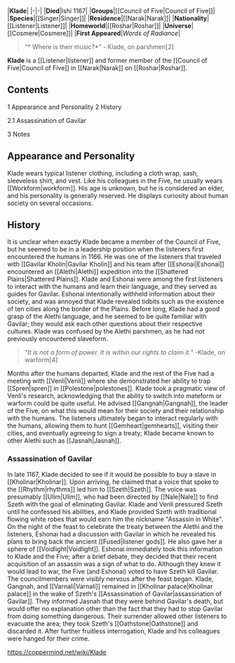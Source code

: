 |**Klade**|
|-|-|
|**Died**|Ishi 1167|
|**Groups**|[[Council of Five\|Council of Five]]|
|**Species**|[[Singer\|Singer]]|
|**Residence**|[[Narak\|Narak]]|
|**Nationality**|[[Listener\|Listener]]|
|**Homeworld**|[[Roshar\|Roshar]]|
|**Universe**|[[Cosmere\|Cosmere]]|
|**First Appeared**|*Words of Radiance*|

>“* Where is their music?*”
\- Klade, on parshmen[2]


**Klade** is a [[Listener\|listener]] and former member of the [[Council of Five\|Council of Five]] in [[Narak\|Narak]] on [[Roshar\|Roshar]].

## Contents

1 Appearance and Personality
2 History

2.1 Assassination of Gavilar


3 Notes


## Appearance and Personality
Klade wears typical listener clothing, including a cloth wrap, sash, sleeveless shirt, and vest. Like his colleagues in the Five, he usually wears [[Workform\|workform]]. His age is unknown, but he is considered an elder, and his personality is generally reserved. He displays curiosity about human society on several occasions.

## History
It is unclear when exactly Klade became a member of the Council of Five, but he seemed to be in a leadership position when the listeners first encountered the humans in 1166. He was one of the listeners that traveled with [[Gavilar Kholin\|Gavilar Kholin]] and his team after [[Eshonai\|Eshonai]] encountered an [[Alethi\|Alethi]] expedition into the [[Shattered Plains\|Shattered Plains]]. Klade and Eshonai were among the first listeners to interact with the humans and learn their language, and they served as guides for Gavilar. Eshonai intentionally withheld information about their society, and was annoyed that Klade revealed tidbits such as the existence of ten cities along the border of the Plains. Before long, Klade had a good grasp of the Alethi language, and he seemed to be quite familiar with Gavilar; they would ask each other questions about their respective cultures. Klade was confused by the Alethi parshmen, as he had not previously encountered slaveform.

>“*It is not a form of power. It is within our rights to claim it.*”
\-Klade, on warform[4]

Months after the humans departed, Klade and the rest of the Five had a meeting with [[Venli\|Venli]] where she demonstrated her ability to trap [[Spren\|spren]] in [[Polestone\|polestones]]. Klade took a pragmatic view of Venli's research, acknowledging that the ability to switch into mateform or warform could be quite useful. He advised [[Gangnah\|Gangnah]], the leader of the Five, on what this would mean for their society and their relationship with the humans. The listeners ultimately began to interact regularly with the humans, allowing them to hunt [[Gemheart\|gemhearts]], visiting their cities, and eventually agreeing to sign a treaty; Klade became known to other Alethi such as [[Jasnah\|Jasnah]].

### Assassination of Gavilar
In late 1167, Klade decided to see if it would be possible to buy a slave in [[Kholinar\|Kholinar]]. Upon arriving, he claimed that a voice that spoke to the [[Rhythm\|rhythms]] led him to [[Szeth\|Szeth]]. The voice was presumably [[Ulim\|Ulim]], who had been directed by [[Nale\|Nale]] to find Szeth with the goal of eliminating Gavilar. Klade and Venli pressured Szeth until he confessed his abilities, and Klade provided Szeth with traditional flowing white robes that would earn him the nickname "Assassin in White".
On the night of the feast to celebrate the treaty between the Alethi and the listeners, Eshonai had a discussion with Gavilar in which he revealed his plans to bring back the ancient [[Fused\|listener gods]]. He also gave her a sphere of [[Voidlight\|Voidlight]]. Eshonai immediately took this information to Klade and the Five; after a brief debate, they decided that their recent acquisition of an assassin was a sign of what to do. Although they knew it would lead to war, the Five (and Eshonai) voted to have Szeth kill Gavilar. The councilmembers were visibly nervous after the feast began.
Klade, Gangnah, and [[Varnali\|Varnali]] remained in [[Kholinar palace\|Kholinar palace]] in the wake of Szeth's [[Assassination of Gavilar\|assassination of Gavilar]]. They informed Jasnah that they were behind Gavilar's death, but would offer no explanation other than the fact that they had to stop Gavilar from doing something dangerous. Their surrender allowed other listeners to evacuate the area; they took Szeth's [[Oathstone\|Oathstone]] and discarded it. After further fruitless interrogation, Klade and his colleagues were hanged for their crime.



https://coppermind.net/wiki/Klade